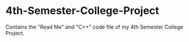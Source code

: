 # 4th-Semester-College-Project
Contains the "Read Me" and "C++" code file of my 4th Semester College Project.
